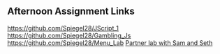 ## Afternoon Assignment Links

https://github.com/Spiegel28/JScript_1
https://github.com/Spiegel28/Gambling_Js
https://github.com/Spiegel28/Menu_Lab
[Partner lab with Sam and Seth ](https://github.com/sethkunzler/partner_project_wk2/tree/main/assets)